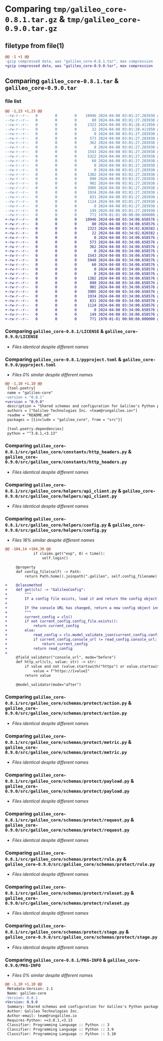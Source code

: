 # Comparing `tmp/galileo_core-0.8.1.tar.gz` & `tmp/galileo_core-0.9.0.tar.gz`

## filetype from file(1)

```diff
@@ -1 +1 @@
-gzip compressed data, was "galileo_core-0.8.1.tar", max compression
+gzip compressed data, was "galileo_core-0.9.0.tar", max compression
```

## Comparing `galileo_core-0.8.1.tar` & `galileo_core-0.9.0.tar`

### file list

```diff
@@ -1,23 +1,23 @@
--rw-r--r--   0        0        0    10946 2024-04-08 03:01:27.283938 galileo_core-0.8.1/LICENSE
--rw-r--r--   0        0        0       80 2024-04-08 03:01:27.283938 galileo_core-0.8.1/README.md
--rw-r--r--   0        0        0     2323 2024-04-08 03:01:28.411950 galileo_core-0.8.1/pyproject.toml
--rw-r--r--   0        0        0       22 2024-04-08 03:01:28.411950 galileo_core-0.8.1/src/galileo_core/__init__.py
--rw-r--r--   0        0        0        0 2024-04-08 03:01:27.283938 galileo_core-0.8.1/src/galileo_core/constants/__init__.py
--rw-r--r--   0        0        0      573 2024-04-08 03:01:27.283938 galileo_core-0.8.1/src/galileo_core/constants/http_headers.py
--rw-r--r--   0        0        0      362 2024-04-08 03:01:27.283938 galileo_core-0.8.1/src/galileo_core/constants/routes.py
--rw-r--r--   0        0        0        0 2024-04-08 03:01:27.283938 galileo_core-0.8.1/src/galileo_core/helpers/__init__.py
--rw-r--r--   0        0        0     1543 2024-04-08 03:01:27.283938 galileo_core-0.8.1/src/galileo_core/helpers/api_client.py
--rw-r--r--   0        0        0     5322 2024-04-08 03:01:27.283938 galileo_core-0.8.1/src/galileo_core/helpers/config.py
--rw-r--r--   0        0        0       60 2024-04-08 03:01:27.283938 galileo_core-0.8.1/src/galileo_core/helpers/logger.py
--rw-r--r--   0        0        0        0 2024-04-08 03:01:27.283938 galileo_core-0.8.1/src/galileo_core/schemas/__init__.py
--rw-r--r--   0        0        0        0 2024-04-08 03:01:27.283938 galileo_core-0.8.1/src/galileo_core/schemas/protect/__init__.py
--rw-r--r--   0        0        0     1382 2024-04-08 03:01:27.283938 galileo_core-0.8.1/src/galileo_core/schemas/protect/action.py
--rw-r--r--   0        0        0      890 2024-04-08 03:01:27.283938 galileo_core-0.8.1/src/galileo_core/schemas/protect/metric.py
--rw-r--r--   0        0        0      902 2024-04-08 03:01:27.283938 galileo_core-0.8.1/src/galileo_core/schemas/protect/payload.py
--rw-r--r--   0        0        0     3905 2024-04-08 03:01:27.283938 galileo_core-0.8.1/src/galileo_core/schemas/protect/request.py
--rw-r--r--   0        0        0     1934 2024-04-08 03:01:27.283938 galileo_core-0.8.1/src/galileo_core/schemas/protect/rule.py
--rw-r--r--   0        0        0      831 2024-04-08 03:01:27.283938 galileo_core-0.8.1/src/galileo_core/schemas/protect/ruleset.py
--rw-r--r--   0        0        0     1124 2024-04-08 03:01:27.283938 galileo_core-0.8.1/src/galileo_core/schemas/protect/stage.py
--rw-r--r--   0        0        0        0 2024-04-08 03:01:27.283938 galileo_core-0.8.1/src/galileo_core/schemas/shared/__init__.py
--rw-r--r--   0        0        0      149 2024-04-08 03:01:27.283938 galileo_core-0.8.1/src/galileo_core/schemas/shared/metric.py
--rw-r--r--   0        0        0      771 1970-01-01 00:00:00.000000 galileo_core-0.8.1/PKG-INFO
+-rw-r--r--   0        0        0    10946 2024-04-08 03:34:00.658576 galileo_core-0.9.0/LICENSE
+-rw-r--r--   0        0        0       80 2024-04-08 03:34:00.658576 galileo_core-0.9.0/README.md
+-rw-r--r--   0        0        0     2323 2024-04-08 03:34:02.026582 galileo_core-0.9.0/pyproject.toml
+-rw-r--r--   0        0        0       22 2024-04-08 03:34:02.026582 galileo_core-0.9.0/src/galileo_core/__init__.py
+-rw-r--r--   0        0        0        0 2024-04-08 03:34:00.658576 galileo_core-0.9.0/src/galileo_core/constants/__init__.py
+-rw-r--r--   0        0        0      573 2024-04-08 03:34:00.658576 galileo_core-0.9.0/src/galileo_core/constants/http_headers.py
+-rw-r--r--   0        0        0      362 2024-04-08 03:34:00.658576 galileo_core-0.9.0/src/galileo_core/constants/routes.py
+-rw-r--r--   0        0        0        0 2024-04-08 03:34:00.658576 galileo_core-0.9.0/src/galileo_core/helpers/__init__.py
+-rw-r--r--   0        0        0     1543 2024-04-08 03:34:00.658576 galileo_core-0.9.0/src/galileo_core/helpers/api_client.py
+-rw-r--r--   0        0        0     5948 2024-04-08 03:34:00.658576 galileo_core-0.9.0/src/galileo_core/helpers/config.py
+-rw-r--r--   0        0        0       60 2024-04-08 03:34:00.658576 galileo_core-0.9.0/src/galileo_core/helpers/logger.py
+-rw-r--r--   0        0        0        0 2024-04-08 03:34:00.658576 galileo_core-0.9.0/src/galileo_core/schemas/__init__.py
+-rw-r--r--   0        0        0        0 2024-04-08 03:34:00.658576 galileo_core-0.9.0/src/galileo_core/schemas/protect/__init__.py
+-rw-r--r--   0        0        0     1382 2024-04-08 03:34:00.658576 galileo_core-0.9.0/src/galileo_core/schemas/protect/action.py
+-rw-r--r--   0        0        0      890 2024-04-08 03:34:00.658576 galileo_core-0.9.0/src/galileo_core/schemas/protect/metric.py
+-rw-r--r--   0        0        0      902 2024-04-08 03:34:00.658576 galileo_core-0.9.0/src/galileo_core/schemas/protect/payload.py
+-rw-r--r--   0        0        0     3905 2024-04-08 03:34:00.658576 galileo_core-0.9.0/src/galileo_core/schemas/protect/request.py
+-rw-r--r--   0        0        0     1934 2024-04-08 03:34:00.658576 galileo_core-0.9.0/src/galileo_core/schemas/protect/rule.py
+-rw-r--r--   0        0        0      831 2024-04-08 03:34:00.658576 galileo_core-0.9.0/src/galileo_core/schemas/protect/ruleset.py
+-rw-r--r--   0        0        0     1124 2024-04-08 03:34:00.658576 galileo_core-0.9.0/src/galileo_core/schemas/protect/stage.py
+-rw-r--r--   0        0        0        0 2024-04-08 03:34:00.658576 galileo_core-0.9.0/src/galileo_core/schemas/shared/__init__.py
+-rw-r--r--   0        0        0      149 2024-04-08 03:34:00.658576 galileo_core-0.9.0/src/galileo_core/schemas/shared/metric.py
+-rw-r--r--   0        0        0      771 1970-01-01 00:00:00.000000 galileo_core-0.9.0/PKG-INFO
```

### Comparing `galileo_core-0.8.1/LICENSE` & `galileo_core-0.9.0/LICENSE`

 * *Files identical despite different names*

### Comparing `galileo_core-0.8.1/pyproject.toml` & `galileo_core-0.9.0/pyproject.toml`

 * *Files 0% similar despite different names*

```diff
@@ -1,10 +1,10 @@
 [tool.poetry]
 name = "galileo-core"
-version = "0.8.1"
+version = "0.9.0"
 description = "Shared schemas and configuration for Galileo's Python packages."
 authors = ["Galileo Technologies Inc. <team@rungalileo.io>"]
 readme = "README.md"
 packages = [{include = "galileo_core", from = "src"}]
 
 [tool.poetry.dependencies]
 python = "^3.8.1,<3.13"
```

### Comparing `galileo_core-0.8.1/src/galileo_core/constants/http_headers.py` & `galileo_core-0.9.0/src/galileo_core/constants/http_headers.py`

 * *Files identical despite different names*

### Comparing `galileo_core-0.8.1/src/galileo_core/helpers/api_client.py` & `galileo_core-0.9.0/src/galileo_core/helpers/api_client.py`

 * *Files identical despite different names*

### Comparing `galileo_core-0.8.1/src/galileo_core/helpers/config.py` & `galileo_core-0.9.0/src/galileo_core/helpers/config.py`

 * *Files 16% similar despite different names*

```diff
@@ -104,14 +104,30 @@
             if claims.get("exp", 0) < time():
                 self.login()
 
     @property
     def config_file(self) -> Path:
         return Path.home().joinpath(".galileo", self.config_filename)
 
+    @classmethod
+    def get(cls) -> "GalileoConfig":
+        """
+        If a config file exists, load it and return the config object. Otherwise, return a new config object.
+
+        If the console URL has changed, return a new config object instead.
+        """
+        current_config = cls()
+        if not current_config.config_file.exists():
+            return current_config
+        else:
+            read_config = cls.model_validate_json(current_config.config_file.read_text())
+            if current_config.console_url != read_config.console_url:
+                return current_config
+            return read_config
+
     @field_validator("console_url", mode="before")
     def http_url(cls, value: str) -> str:
         if value and not (value.startswith("https") or value.startswith("http")):
             value = f"https://{value}"
         return value
 
     @model_validator(mode="after")
```

### Comparing `galileo_core-0.8.1/src/galileo_core/schemas/protect/action.py` & `galileo_core-0.9.0/src/galileo_core/schemas/protect/action.py`

 * *Files identical despite different names*

### Comparing `galileo_core-0.8.1/src/galileo_core/schemas/protect/metric.py` & `galileo_core-0.9.0/src/galileo_core/schemas/protect/metric.py`

 * *Files identical despite different names*

### Comparing `galileo_core-0.8.1/src/galileo_core/schemas/protect/payload.py` & `galileo_core-0.9.0/src/galileo_core/schemas/protect/payload.py`

 * *Files identical despite different names*

### Comparing `galileo_core-0.8.1/src/galileo_core/schemas/protect/request.py` & `galileo_core-0.9.0/src/galileo_core/schemas/protect/request.py`

 * *Files identical despite different names*

### Comparing `galileo_core-0.8.1/src/galileo_core/schemas/protect/rule.py` & `galileo_core-0.9.0/src/galileo_core/schemas/protect/rule.py`

 * *Files identical despite different names*

### Comparing `galileo_core-0.8.1/src/galileo_core/schemas/protect/ruleset.py` & `galileo_core-0.9.0/src/galileo_core/schemas/protect/ruleset.py`

 * *Files identical despite different names*

### Comparing `galileo_core-0.8.1/src/galileo_core/schemas/protect/stage.py` & `galileo_core-0.9.0/src/galileo_core/schemas/protect/stage.py`

 * *Files identical despite different names*

### Comparing `galileo_core-0.8.1/PKG-INFO` & `galileo_core-0.9.0/PKG-INFO`

 * *Files 0% similar despite different names*

```diff
@@ -1,10 +1,10 @@
 Metadata-Version: 2.1
 Name: galileo-core
-Version: 0.8.1
+Version: 0.9.0
 Summary: Shared schemas and configuration for Galileo's Python packages.
 Author: Galileo Technologies Inc.
 Author-email: team@rungalileo.io
 Requires-Python: >=3.8.1,<3.13
 Classifier: Programming Language :: Python :: 3
 Classifier: Programming Language :: Python :: 3.9
 Classifier: Programming Language :: Python :: 3.10
```

